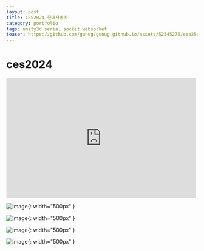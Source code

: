 ```yaml
---
layout: post
title: CES2024 현대자동차
category: portfolio
tags: unity3d serial socket websocket
teaser: https://github.com/gunug/gunug.github.io/assets/52345276/eee25a26-bcf2-432f-9386-c360b1bc4e32
---
```


# ces2024

<iframe width="500" height="315" src="https://www.youtube.com/embed/a-CqWDoDUBs?si=gURIw_pECJdK95Gp" title="YouTube video player" frameborder="0" allow="accelerometer; autoplay; clipboard-write; encrypted-media; gyroscope; picture-in-picture; web-share" allowfullscreen></iframe>

![image](https://github.com/gunug/gunug.github.io/assets/52345276/c895a111-94a2-4882-ac04-e83f764926d5){: width="500px" }

![image](https://github.com/gunug/gunug.github.io/assets/52345276/b626f01c-56b5-4d46-8a51-0417ade8397e){: width="500px" }

![image](https://github.com/gunug/gunug.github.io/assets/52345276/416910d9-c7ed-4504-b939-bae9d2840b32){: width="500px" }

![image](https://github.com/gunug/gunug.github.io/assets/52345276/fc8e550c-e7ed-4460-aba2-d4910f45bc21){: width="500px" }

